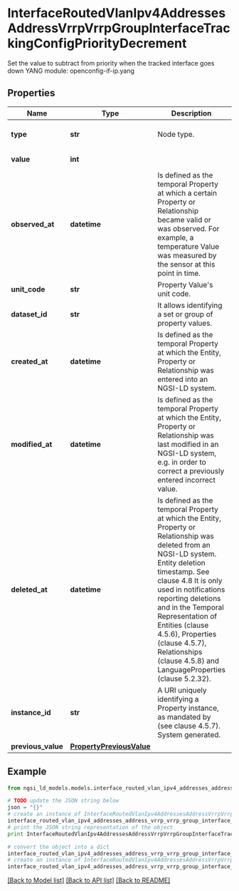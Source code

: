 # InterfaceRoutedVlanIpv4AddressesAddressVrrpVrrpGroupInterfaceTrackingConfigPriorityDecrement

Set the value to subtract from priority when the tracked interface goes down  YANG module: openconfig-if-ip.yang 

## Properties

Name | Type | Description | Notes
------------ | ------------- | ------------- | -------------
**type** | **str** | Node type.  | [optional] [default to 'Property']
**value** | **int** |  | [default to 0]
**observed_at** | **datetime** | Is defined as the temporal Property at which a certain Property or Relationship became valid or was observed. For example, a temperature Value was measured by the sensor at this point in time.  | [optional] 
**unit_code** | **str** | Property Value&#39;s unit code.  | [optional] 
**dataset_id** | **str** | It allows identifying a set or group of property values.  | [optional] 
**created_at** | **datetime** | Is defined as the temporal Property at which the Entity, Property or Relationship was entered into an NGSI-LD system.  | [optional] [readonly] 
**modified_at** | **datetime** | Is defined as the temporal Property at which the Entity, Property or Relationship was last modified in an NGSI-LD system, e.g. in order to correct a previously entered incorrect value.  | [optional] [readonly] 
**deleted_at** | **datetime** | Is defined as the temporal Property at which the Entity, Property or Relationship was deleted from an NGSI-LD system.  Entity deletion timestamp. See clause 4.8 It is only used in notifications reporting deletions and in the Temporal Representation of Entities (clause 4.5.6), Properties (clause 4.5.7), Relationships (clause 4.5.8) and LanguageProperties (clause 5.2.32).  | [optional] [readonly] 
**instance_id** | **str** | A URI uniquely identifying a Property instance, as mandated by (see clause 4.5.7). System generated.  | [optional] [readonly] 
**previous_value** | [**PropertyPreviousValue**](PropertyPreviousValue.md) |  | [optional] 

## Example

```python
from ngsi_ld_models.models.interface_routed_vlan_ipv4_addresses_address_vrrp_vrrp_group_interface_tracking_config_priority_decrement import InterfaceRoutedVlanIpv4AddressesAddressVrrpVrrpGroupInterfaceTrackingConfigPriorityDecrement

# TODO update the JSON string below
json = "{}"
# create an instance of InterfaceRoutedVlanIpv4AddressesAddressVrrpVrrpGroupInterfaceTrackingConfigPriorityDecrement from a JSON string
interface_routed_vlan_ipv4_addresses_address_vrrp_vrrp_group_interface_tracking_config_priority_decrement_instance = InterfaceRoutedVlanIpv4AddressesAddressVrrpVrrpGroupInterfaceTrackingConfigPriorityDecrement.from_json(json)
# print the JSON string representation of the object
print InterfaceRoutedVlanIpv4AddressesAddressVrrpVrrpGroupInterfaceTrackingConfigPriorityDecrement.to_json()

# convert the object into a dict
interface_routed_vlan_ipv4_addresses_address_vrrp_vrrp_group_interface_tracking_config_priority_decrement_dict = interface_routed_vlan_ipv4_addresses_address_vrrp_vrrp_group_interface_tracking_config_priority_decrement_instance.to_dict()
# create an instance of InterfaceRoutedVlanIpv4AddressesAddressVrrpVrrpGroupInterfaceTrackingConfigPriorityDecrement from a dict
interface_routed_vlan_ipv4_addresses_address_vrrp_vrrp_group_interface_tracking_config_priority_decrement_form_dict = interface_routed_vlan_ipv4_addresses_address_vrrp_vrrp_group_interface_tracking_config_priority_decrement.from_dict(interface_routed_vlan_ipv4_addresses_address_vrrp_vrrp_group_interface_tracking_config_priority_decrement_dict)
```
[[Back to Model list]](../README.md#documentation-for-models) [[Back to API list]](../README.md#documentation-for-api-endpoints) [[Back to README]](../README.md)


